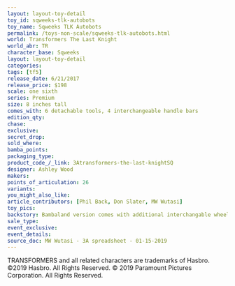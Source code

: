 ```yaml
---
layout: layout-toy-detail 
toy_id: sqweeks-tlk-autobots
toy_name: Sqweeks TLK Autobots 
permalink: /toys-non-scale/sqweeks-tlk-autobots.html
world: Transformers The Last Knight
world_abr: TR
character_base: Sqweeks
layout: layout-toy-detail
categories: 
tags: [tf5]
release_date: 6/21/2017
release_price: $198 
scale: one sixth
series: Premium
size: 8 inches tall
comes_with: 6 detachable tools, 4 interchangeable handle bars
edition_qty: 
chase: 
exclusive: 
secret_drop: 
sold_where: 
bamba_points: 
packaging_type: 
product_code_/_link: 3Atransformers-the-last-knightSQ
designer: Ashley Wood
makers: 
points_of_articulation: 26
variants: 
you_might_also_like: 
article_contributors: [Phil Back, Don Slater, MW Wutasi]
toy_pics: 
backstory: Bambaland version comes with additional interchangable wheel leg. Material Used - ABS, PVC, POM. LED illumination (eyes) requires four AG-13 batteries.
sale_type: 
event_exclusive: 
event_details: 
source_doc: MW Wutasi - 3A spreadsheet - 01-15-2019
---
```

TRANSFORMERS and all related characters are trademarks of Hasbro. ©2019 Hasbro. All Rights Reserved. © 2019 Paramount Pictures Corporation. All Rights Reserved.